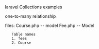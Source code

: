 
laravel Collections examples 


one-to-many relationship 

files: Course.php          -- model
       Fee.php             -- Model
       
       Table names 
       1. fees
       2. Course
